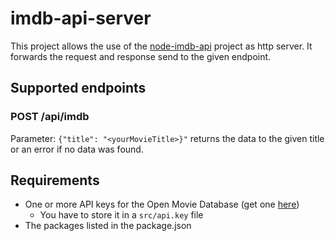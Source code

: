 # imdb-api-server

This project allows the use of the [node-imdb-api](https://github.com/worr/node-imdb-api) project as http server. It forwards the request and response send to the given endpoint.

## Supported endpoints

### POST /api/imdb

Parameter:
```{"title": "<yourMovieTitle>}"``` returns the data to the given title or an error if no data was found.


## Requirements

- One or more API keys for the Open Movie Database (get one [here](http://www.omdbapi.com/apikey.aspx))
    - You have to store it in a ```src/api.key``` file
- The packages listed in the package.json